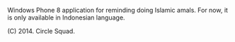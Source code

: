 Windows Phone 8 application for reminding doing Islamic amals.
For now, it is only available in Indonesian language.

(C) 2014. Circle Squad.
